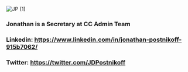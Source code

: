 ![JP (1)](https://user-images.githubusercontent.com/73400593/159867305-7f1dd01b-99ec-46dd-98cf-fed2cabd3579.jpeg)

### Jonathan is a Secretary at CC Admin Team

### Linkedin: https://www.linkedin.com/in/jonathan-postnikoff-915b7062/ 
### Twitter: https://twitter.com/JDPostnikoff 
